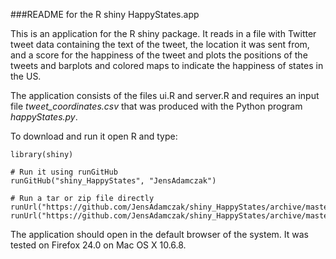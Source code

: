 ###README for the R shiny HappyStates.app

This is an application for the R shiny package. It reads in a file with Twitter
tweet data containing the text of the tweet, the location it was sent from, and a
score for the happiness of the tweet and plots the positions of the tweets and
barplots and colored maps to indicate the happiness of states in the US.

The application consists of the files ui.R and server.R and requires an input
file *tweet_coordinates.csv* that was produced with the Python program
*happyStates.py*.

To download and run it open R and type:

```
library(shiny)

# Run it using runGitHub
runGitHub("shiny_HappyStates", "JensAdamczak")

# Run a tar or zip file directly
runUrl("https://github.com/JensAdamczak/shiny_HappyStates/archive/master.tar.gz")
runUrl("https://github.com/JensAdamczak/shiny_HappyStates/archive/master.zip")
```

The application should open in the default browser of the system. It was tested
on Firefox 24.0 on Mac OS X 10.6.8.  
